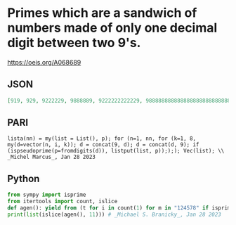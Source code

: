 # Primes which are a sandwich of numbers made of only one decimal digit between two 9's\.
https://oeis.org/A068689
## JSON
```JSON
[919, 929, 9222229, 9888889, 9222222222229, 9888888888888888888888888888888888888888888888888888888888888888888888889]
```
## PARI
```PARI
lista(nn) = my(list = List(), p); for (n=1, nn, for (k=1, 8, my(d=vector(n, i, k)); d = concat(9, d); d = concat(d, 9); if (ispseudoprime(p=fromdigits(d)), listput(list, p)););); Vec(list); \\ _Michel Marcus_, Jan 28 2023
```
## Python
```Python
from sympy import isprime
from itertools import count, islice
def agen(): yield from (t for i in count(1) for m in "124578" if isprime(t:=int("9" + m*i + "9")))
print(list(islice(agen(), 11))) # _Michael S. Branicky_, Jan 28 2023
```
